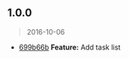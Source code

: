 <a name="1.0.0"></a>
## 1.0.0
> 2016-10-06

* [699b66b](https://github.com/simondegraeve/terbit/commit/699b66b) **Feature:** Add task list

